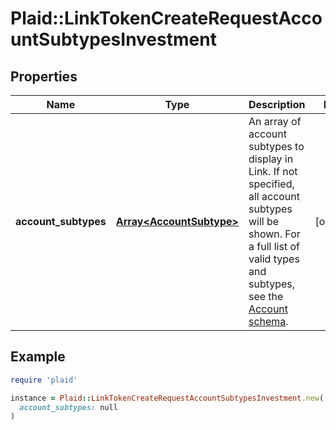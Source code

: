 # Plaid::LinkTokenCreateRequestAccountSubtypesInvestment

## Properties

| Name | Type | Description | Notes |
| ---- | ---- | ----------- | ----- |
| **account_subtypes** | [**Array&lt;AccountSubtype&gt;**](AccountSubtype.md) | An array of account subtypes to display in Link. If not specified, all account subtypes will be shown. For a full list of valid types and subtypes, see the [Account schema](/docs/api/accounts#accounts-schema).  | [optional] |

## Example

```ruby
require 'plaid'

instance = Plaid::LinkTokenCreateRequestAccountSubtypesInvestment.new(
  account_subtypes: null
)
```

